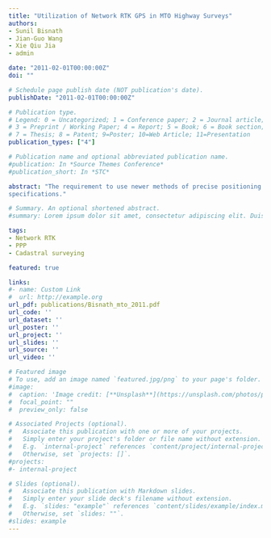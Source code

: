 ```yaml
---
title: "Utilization of Network RTK GPS in MTO Highway Surveys"
authors:
- Sunil Bisnath
- Jian-Guo Wang 
- Xie Qiu Jia
- admin

date: "2011-02-01T00:00:00Z"
doi: ""

# Schedule page publish date (NOT publication's date).
publishDate: "2011-02-01T00:00:00Z"

# Publication type.
# Legend: 0 = Uncategorized; 1 = Conference paper; 2 = Journal article;
# 3 = Preprint / Working Paper; 4 = Report; 5 = Book; 6 = Book section;
# 7 = Thesis; 8 = Patent; 9=Poster; 10=Web Article; 11=Presentation
publication_types: ["4"]

# Publication name and optional abbreviated publication name.
#publication: In *Source Themes Conference*
#publication_short: In *STC*

abstract: "The requirement to use newer methods of precise positioning is an ever growing need. Network Real-Time Kinematic (RTK) GPS (GNSS) in particular, can provide centimetre-level positioning accuracy in real-time using only one user receiver and access to a wireless network, which is a significant improvement over traditional R TK and other static relative positioning methods. Network RTK has caught the interest of the Ministry of Transportation of Ontario (M TO) as a replacement of static relative positioning methods for certain classes of control surveying. This report is essentially a feasibility study of network RTK performance in the context of M TO 
specifications."

# Summary. An optional shortened abstract.
#summary: Lorem ipsum dolor sit amet, consectetur adipiscing elit. Duis posuere tellus ac convallis placerat. Proin tincidunt magna sed ex sollicitudin condimentum.

tags:
- Network RTK
- PPP
- Cadastral surveying

featured: true

links:
#- name: Custom Link
#  url: http://example.org
url_pdf: publications/Bisnath_mto_2011.pdf
url_code: ''
url_dataset: ''
url_poster: ''
url_project: ''
url_slides: ''
url_source: ''
url_video: ''

# Featured image
# To use, add an image named `featured.jpg/png` to your page's folder. 
#image:
#  caption: 'Image credit: [**Unsplash**](https://unsplash.com/photos/pLCdAaMFLTE)'
#  focal_point: ""
#  preview_only: false

# Associated Projects (optional).
#   Associate this publication with one or more of your projects.
#   Simply enter your project's folder or file name without extension.
#   E.g. `internal-project` references `content/project/internal-project/index.md`.
#   Otherwise, set `projects: []`.
#projects:
#- internal-project

# Slides (optional).
#   Associate this publication with Markdown slides.
#   Simply enter your slide deck's filename without extension.
#   E.g. `slides: "example"` references `content/slides/example/index.md`.
#   Otherwise, set `slides: ""`.
#slides: example
---
```


